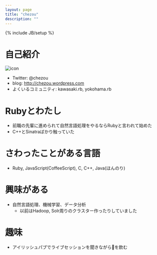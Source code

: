 ```yaml
---
layout: page
title: "chezou"
description: ""
---
```

{% include JB/setup %}

# 自己紹介

![icon](https://avatars2.githubusercontent.com/u/916653?s=460)

- Twitter: @chezou
- blog: http://chezou.wordpress.com
- よくいるコミュニティ: kawasaki.rb, yokohama.rb

# Rubyとわたし
- 前職の先輩に進められて自然言語処理をやるならRubyと言われて始めた
- C++とSinatraばかり触っていた

# さわったことがある言語
- Ruby, JavaScript(CoffeeScript), C, C++, Java(ほんのり)

# 興味がある
- 自然言語処理、機械学習、データ分析
  - 以前はHadoop, Solr周りのクラスター作ったりしていました

# 趣味
- アイリッシュパブでライブセッションを聞きながら🍺を飲む
